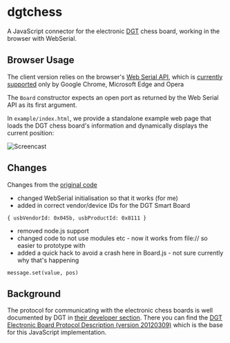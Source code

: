 # dgtchess

A JavaScript connector for the electronic [DGT](http://dgtprojects.com) chess board, working in the browser with WebSerial.

## Browser Usage

The client version relies on the browser's [Web Serial API](https://wicg.github.io/serial/), which is [currently supported](https://caniuse.com/web-serial) only by Google Chrome, Microsoft Edge and Opera

The `Board` constructor expects an open port as returned by the Web Serial API as its first argument.

In `example/index.html`, we provide a standalone example web page that loads the DGT chess board's information and dynamically displays the current position:

![Screencast](example/screencast.gif)

## Changes

Changes from the [original code](https://github.com/fnogatz/dgtchess)
* changed WebSerial initialisation so that it works (for me)
* added in correct vendor/device IDs for the DGT Smart Board
```
{ usbVendorId: 0x045b, usbProductId: 0x8111 }
```
* removed node.js support
* changed code to not use modules etc - now it works from file:// so easier to prototype with
* added a quick hack to avoid a crash here in Board.js - not sure currently why that's happening
```
message.set(value, pos)
```

## Background

The protocol for communicating with the electronic chess boards is well documented by DGT in [their developer section](http://www.dgtprojects.com/site/index.php/dgtsupport/developer-info). There you can find the [DGT Electronic Board Protocol Description (version 20120309)](http://www.dgtprojects.com/site/index.php/dgtsupport/developer-info/downloads/doc_download/85-dgt-electronic-board-protocol-description-version-20120309) which is the base for this JavaScript implementation.
